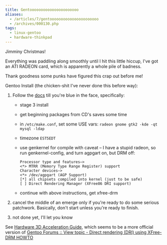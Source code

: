 ```yaml
---
title: Gentoooooooooooooooooooooo
aliases:
  - /articles/7/gentoooooooooooooooooooooo
  - /archives/000130.php
tags:
  - linux-gentoo
  - hardware-thinkpad
---
```

Jimminy Christmas!

Everything was paddling along smoothly until I hit this little hiccup, I've got an ATI RADEON card, which is apparently a whole pile of badness.

Thank goodness some punks have figured this crap out before me!

<!--more-->
Gentoo Install (the chicken-shit I've never done this before way):

1. Follow the [docs](http://gentoo.org/doc/en/gentoo-x86-install.xml) till you're blue in the face, specifically:

    * stage 3 install
    * get beginning packages from CD's saves some time
    * in `/etc/make.conf`, set some USE vars: `radeon gnome gtk2 -kde -qt mysql -ldap`
    * timezone `EST5EDT`
    * use genkernel for compile with caveat – I have a stupid radeon, so run genkernel-config, and turn agpgart on, but DRM off:

      ```
      Processor type and features—>
      <*> MTRR (Memory Type Range Register) support
      Character devices—>
      <*> /dev/agpgart (AGP Support)
      [*] all chipsets compiled into kernel (just to be safe)
      [ ] Direct Rendering Manager (XFree86 DRI support)
      ```

    * continue with above instructions, get xfree-drm

2. cancel the middle of an emerge only if you're ready to do some serious patchwork. Basically, don't start unless you're ready to finish.

3. not done yet, I'll let you know

See [Hardware 3D Acceleration Guide](http://www.gentoo.org/doc/en/dri-howto.xml), which seems to be a more official version of
[Gentoo Forums :: View topic - Direct rendering (DRI) using XFree-DRM HOWTO](http://forums.gentoo.org/viewtopic.php?t=46681)
